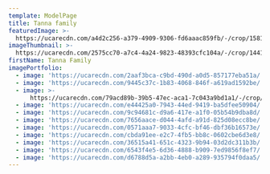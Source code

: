 ```yaml
---
template: ModelPage
title: Tanna family
featuredImage: >-
  https://ucarecdn.com/a4d2c256-a379-4909-9306-fd6aaac859fb/-/crop/1581x1134/51,674/-/preview/
imageThumbnail: >-
  https://ucarecdn.com/2575cc70-a7c4-4a24-9823-48393cfc104a/-/crop/1441x2068/149,94/-/preview/
firstName: Tanna Family
imagePortfolio:
  - image: 'https://ucarecdn.com/2aaf3bca-c9bd-490d-a0d5-857177eba51a/'
  - image: 'https://ucarecdn.com/9445c37c-1b83-4068-846f-a619ad1592be/'
  - image: >-
      https://ucarecdn.com/79acd89b-39b5-47ec-aca1-7c043a9bd1a1/-/crop/1732x1970/0,0/-/preview/
  - image: 'https://ucarecdn.com/e44425a0-7943-44ed-9419-ba5dfee50904/'
  - image: 'https://ucarecdn.com/9c94681c-d9a6-417e-a1f0-05b54b9dba8d/'
  - image: 'https://ucarecdn.com/7656aace-d044-4afd-a91d-825d08ecc8be/'
  - image: 'https://ucarecdn.com/0571aaa7-9033-4cfc-bf46-dbf36b16573e/'
  - image: 'https://ucarecdn.com/cbda91ee-e2c7-4fb5-bb8c-0602cbe6d3e8/'
  - image: 'https://ucarecdn.com/36515a41-651c-4323-9b94-03d2dc311b3b/'
  - image: 'https://ucarecdn.com/6543f4e5-6d36-4888-b909-7ed9856f8ef7/'
  - image: 'https://ucarecdn.com/d6788d5a-a2bb-4eb0-a289-935794f0daa5/'
---
```


